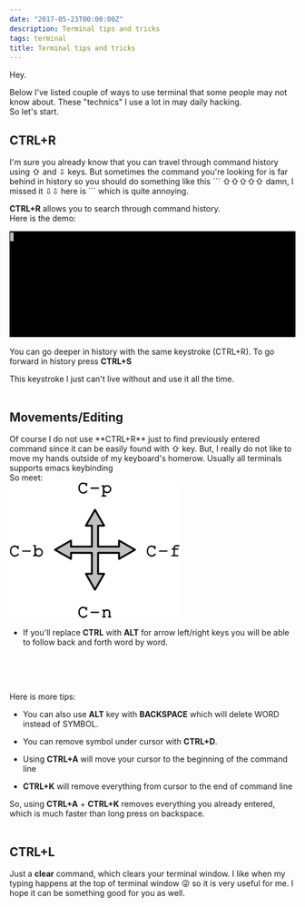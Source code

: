 ```yaml
---
date: "2017-05-23T00:00:00Z"
description: Terminal tips and tricks
tags: terminal
title: Terminal tips and tricks
---
```


Hey.

Below I've listed couple of ways to use terminal that some people may not know about.
These "technics" I use a lot in may daily hacking.<br/>
So let's start.

<h2>CTRL+R</h2>
I'm sure you already know that you can travel through command history using ⇧ and ⇩ keys.
But sometimes the command you're looking for is far behind in history so you should do something like this
```
⇧⇧⇧⇧⇧ damn, I missed it ⇩⇩ here is <enter>
```
which is quite annoying.

**CTRL+R** allows you to search through command history. <br/>
Here is the demo:

<a target="_blank" href="/assets/img/ctrl_r.gif"><img alt="ctrl+r gif" src="/assets/img/ctrl_r.gif" width="600px"/></a>

You can go deeper in history with the same keystroke (CTRL+R). To go forward in history press **CTRL+S**

This keystroke I just can't live without and use it all the time.
<br/>
<br/>

<h2>Movements/Editing</h2>
Of course I do not use **CTRL+R** just to find previously entered command
since it can be easily found with ⇧ key. But, I really do not like to move my hands outside of my keyboard's
homerow. Usually all terminals supports emacs keybinding <br/>
So meet:
<br/>
<a target="_blank" href="/assets/img/arrows.png"><img alt="emacs arrows" src="/assets/img/arrows.png" width="300px"/></a>
<br/>

* If you'll replace **CTRL** with **ALT** for arrow left/right keys you will be able to follow back and forth word by word.
<br/>
<br/>
<br/>

Here is more tips:

* You can also use **ALT** key with **BACKSPACE** which will delete WORD instead of SYMBOL.

* You can remove symbol under cursor with **CTRL+D**.

* Using **CTRL+A** will move your cursor to the beginning of the command line

* **CTRL+K** will remove everything from cursor to the end of command line

So, using **CTRL+A** + **CTRL+K** removes everything you already entered, which is much faster than long
press on backspace.
<br/>
<br/>

<h2>CTRL+L</h2>

Just a **clear** command, which clears your terminal window. I like when my typing happens
at the top of terminal window 😜 so it is very useful for me.
I hope it can be something good for you as well.
